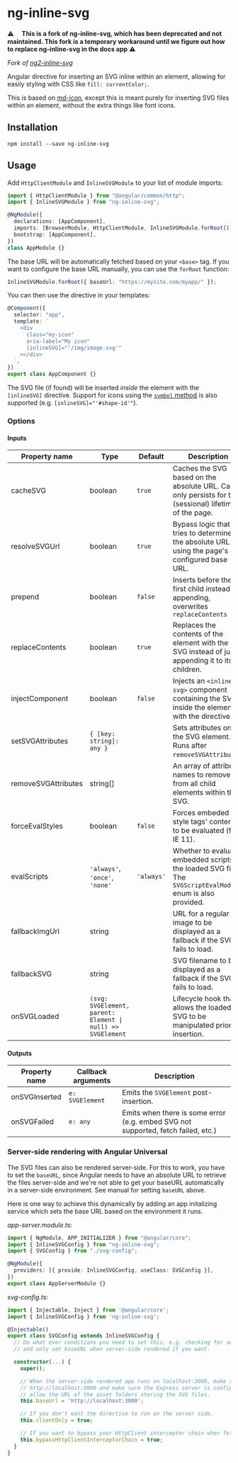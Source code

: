 # ng-inline-svg

⚠️ 　**This is a fork of ng-inline-svg, which has been deprecated and not maintained. This fork is a temporary workaround until we figure out how to replace ng-inline-svg in the docs app** ⚠️

_Fork of [ng2-inline-svg](https://github.com/arkon/ng2-inline-svg)_

Angular directive for inserting an SVG inline within an element, allowing for easily styling
with CSS like `fill: currentColor;`.

This is based on [md-icon](https://github.com/angular/material2/tree/master/src/lib/icon),
except this is meant purely for inserting SVG files within an element, without the extra things like
font icons.

## Installation

```shell
npm install --save ng-inline-svg
```

## Usage

Add `HttpClientModule` and `InlineSVGModule` to your list of module imports:

```typescript
import { HttpClientModule } from "@angular/common/http";
import { InlineSVGModule } from "ng-inline-svg";

@NgModule({
  declarations: [AppComponent],
  imports: [BrowserModule, HttpClientModule, InlineSVGModule.forRoot()],
  bootstrap: [AppComponent],
})
class AppModule {}
```

The base URL will be automatically fetched based on your `<base>` tag. If you want to configure the base URL manually, you can use the `forRoot` function:

```typescript
InlineSVGModule.forRoot({ baseUrl: "https://mysite.com/myapp/" });
```

You can then use the directive in your templates:

```typescript
@Component({
  selector: "app",
  template: `
    <div
      class="my-icon"
      aria-label="My icon"
      [inlineSVG]="'/img/image.svg'"
    ></div>
  `,
})
export class AppComponent {}
```

The SVG file (if found) will be inserted _inside_ the element with the `[inlineSVG]` directive. Support for icons using the [`symbol` method](https://css-tricks.com/svg-symbol-good-choice-icons/) is also supported (e.g. `[inlineSVG]="'#shape-id'"`).

### Options

#### Inputs

| Property name       | Type                                                       | Default    | Description                                                                                                  |
| ------------------- | ---------------------------------------------------------- | ---------- | ------------------------------------------------------------------------------------------------------------ |
| cacheSVG            | boolean                                                    | `true`     | Caches the SVG based on the absolute URL. Cache only persists for the (sessional) lifetime of the page.      |
| resolveSVGUrl       | boolean                                                    | `true`     | Bypass logic that tries to determine the absolute URL using the page's or configured base URL.               |
| prepend             | boolean                                                    | `false`    | Inserts before the first child instead of appending, overwrites `replaceContents`                            |
| replaceContents     | boolean                                                    | `true`     | Replaces the contents of the element with the SVG instead of just appending it to its children.              |
| injectComponent     | boolean                                                    | `false`    | Injects an `<inline-svg>` component containing the SVG inside the element with the directive.                |
| setSVGAttributes    | `{ [key: string]: any }`                                   |            | Sets attributes on the SVG element. Runs after `removeSVGAttributes`.                                        |
| removeSVGAttributes | string[]                                                   |            | An array of attribute names to remove from all child elements within the SVG.                                |
| forceEvalStyles     | boolean                                                    | `false`    | Forces embeded style tags' contents to be evaluated (for IE 11).                                             |
| evalScripts         | `'always'`, `'once'`, `'none'`                             | `'always'` | Whether to evaluate embedded scripts in the loaded SVG files. The `SVGScriptEvalMode` enum is also provided. |
| fallbackImgUrl      | string                                                     |            | URL for a regular image to be displayed as a fallback if the SVG fails to load.                              |
| fallbackSVG         | string                                                     |            | SVG filename to be displayed as a fallback if the SVG fails to load.                                         |
| onSVGLoaded         | `(svg: SVGElement, parent: Element \| null) => SVGElement` |            | Lifecycle hook that allows the loaded SVG to be manipulated prior to insertion.                              |

#### Outputs

| Property name | Callback arguments | Description                                                                       |
| ------------- | ------------------ | --------------------------------------------------------------------------------- |
| onSVGInserted | `e: SVGElement`    | Emits the `SVGElement` post-insertion.                                            |
| onSVGFailed   | `e: any`           | Emits when there is some error (e.g. embed SVG not supported, fetch failed, etc.) |

### Server-side rendering with Angular Universal

The SVG files can also be rendered server-side. For this to work, you have to set the `baseURL`, since Angular needs to have an absolute URL to retrieve the files server-side and we're not able to get your baseURL automatically in a server-side environment. See manual for setting `baseURL` above.

Here is one way to achieve this dynamically by adding an app initalizing service which sets the base URL based on the environment it runs.

_app-server.module.ts_:

```typescript
import { NgModule, APP_INITIALIZER } from "@angular/core";
import { InlineSVGConfig } from "ng-inline-svg";
import { SVGConfig } from "./svg-config";

@NgModule({
  providers: [{ provide: InlineSVGConfig, useClass: SVGConfig }],
})
export class AppServerModule {}
```

_svg-config.ts_:

```typescript
import { Injectable, Inject } from '@angular/core';
import { InlineSVGConfig } from 'ng-inline-svg';

@Injectable()
export class SVGConfig extends InlineSVGConfig {
  // Do what ever conditions you need to set this, e.g. checking for server-side rendering
  // and only set baseURL when server-side rendered if you want.

  constructor(...) {
    super();

    // When the server-side rendered app runs on localhost:3000, make sure baseURL is
    // http://localhost:3000 and make sure the Express server is configured properly to
    // allow the URL of the asset folders storing the SVG files.
    this.baseUrl = 'http://localhost:3000';

    // If you don't want the directive to run on the server side.
    this.clientOnly = true;

    // If you want to bypass your HttpClient interceptor chain when fetching SVGs.
    this.bypassHttpClientInterceptorChain = true;
  }
}
```
